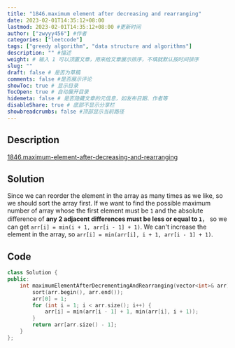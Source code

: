 ```yaml
---
title: "1846.maximum element after decreasing and rearranging"
date: 2023-02-01T14:35:12+08:00
lastmod: 2023-02-01T14:35:12+08:00 #更新时间
author: ["zwyyy456"] #作者
categories: ["leetcode"]
tags: ["greedy algorithm", "data structure and algorithms"]
description: "" #描述
weight: # 输入 1 可以顶置文章，用来给文章展示排序，不填就默认按时间排序
slug: ""
draft: false # 是否为草稿
comments: false #是否展示评论
showToc: true # 显示目录
TocOpen: true # 自动展开目录
hidemeta: false # 是否隐藏文章的元信息，如发布日期、作者等
disableShare: true # 底部不显示分享栏
showbreadcrumbs: false #顶部显示当前路径
---
```

## Description
[1846.maximum-element-after-decreasing-and-rearranging](https://leetcode.com/problems/maximum-element-after-decreasing-and-rearranging/)

## Solution
Since we can reorder the element in the array as many times as we like, so we should sort the array first.
If we want to find the possible maximum number of array whose the first element must be `1` and the absolute difference of **any 2 adjacent differences must be less or equal to `1`**， so we can get `arr[i] = min(i + 1, arr[i - 1] + 1)`. We can't increase the element in the array, so `arr[i] = min(arr[i], i + 1, arr[i - 1] + 1)`.

## Code
```cpp
class Solution {
public:
    int maximumElementAfterDecrementingAndRearranging(vector<int>& arr) {
        sort(arr.begin(), arr.end());
        arr[0] = 1;
        for (int i = 1; i < arr.size(); i++) {
            arr[i] = min(arr[i - 1] + 1, min(arr[i], i + 1));
        }
        return arr[arr.size() - 1];
    }
};
```